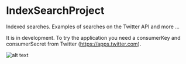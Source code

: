 # IndexSearchProject
Indexed searches. Examples of searches on the Twitter API and more ...

It is in development.
To try the application you need a consumerKey and consumerSecret from Twitter (https://apps.twitter.com).





![alt text](https://github.com/Milfist/Docs/blob/master/milfist.JPG)
